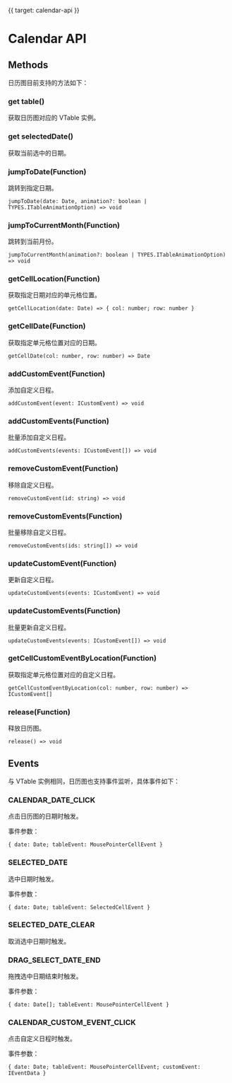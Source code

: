 {{ target: calendar-api }}

# Calendar API

## Methods

日历图目前支持的方法如下：

### get table()

获取日历图对应的 VTable 实例。

### get selectedDate()

获取当前选中的日期。

### jumpToDate(Function)

跳转到指定日期。

```
jumpToDate(date: Date, animation?: boolean | TYPES.ITableAnimationOption) => void
```

### jumpToCurrentMonth(Function)

跳转到当前月份。

```
jumpToCurrentMonth(animation?: boolean | TYPES.ITableAnimationOption) => void
```

### getCellLocation(Function)

获取指定日期对应的单元格位置。

```
getCellLocation(date: Date) => { col: number; row: number }
```

### getCellDate(Function)

获取指定单元格位置对应的日期。

```
getCellDate(col: number, row: number) => Date
```

### addCustomEvent(Function)

添加自定义日程。

```
addCustomEvent(event: ICustomEvent) => void
```

### addCustomEvents(Function)

批量添加自定义日程。

```
addCustomEvents(events: ICustomEvent[]) => void
```

### removeCustomEvent(Function)

移除自定义日程。

```
removeCustomEvent(id: string) => void
```

### removeCustomEvents(Function)

批量移除自定义日程。

```
removeCustomEvents(ids: string[]) => void
```

### updateCustomEvent(Function)

更新自定义日程。

```
updateCustomEvents(events: ICustomEvent) => void
```

### updateCustomEvents(Function)

批量更新自定义日程。

```
updateCustomEvents(events: ICustomEvent[]) => void
```

### getCellCustomEventByLocation(Function)

获取指定单元格位置对应的自定义日程。

```
getCellCustomEventByLocation(col: number, row: number) => ICustomEvent[]
```

### release(Function)

释放日历图。

```
release() => void
```

## Events

与 VTable 实例相同，日历图也支持事件监听，具体事件如下：

### CALENDAR_DATE_CLICK

点击日历图的日期时触发。

事件参数：

```
{ date: Date; tableEvent: MousePointerCellEvent }
```

### SELECTED_DATE

选中日期时触发。

事件参数：

```
{ date: Date; tableEvent: SelectedCellEvent }
```

### SELECTED_DATE_CLEAR

取消选中日期时触发。

### DRAG_SELECT_DATE_END

拖拽选中日期结束时触发。

事件参数：

```
{ date: Date[]; tableEvent: MousePointerCellEvent }
```

### CALENDAR_CUSTOM_EVENT_CLICK

点击自定义日程时触发。

事件参数：

```
{ date: Date; tableEvent: MousePointerCellEvent; customEvent: IEventData }
```